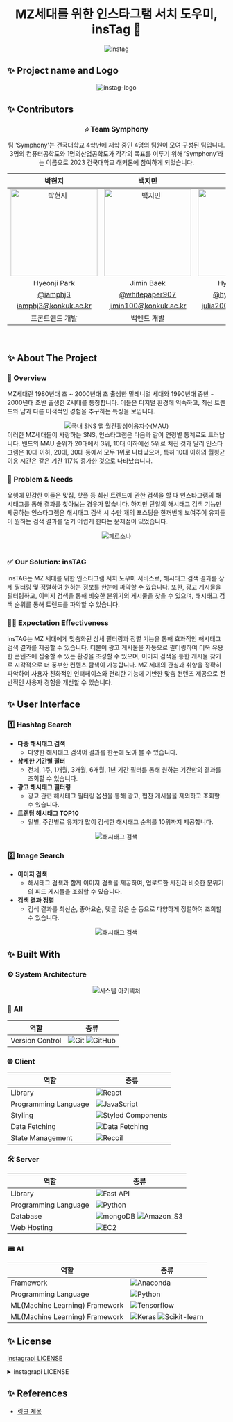 
<div align="center">
  <h1> MZ세대를 위한 인스타그램 서치 도우미, insTag 🔎 </h1>
  <img src="https://user-images.githubusercontent.com/73213437/261106021-5583832b-1b9a-4e90-a43a-20e3e4856472.png" alt="instag" />
</div>

## ✨ Project name and Logo

<div align="center">
<img src="https://user-images.githubusercontent.com/73213437/261088377-d7cfa760-be12-4423-b050-34bdfda85c7f.jpg" alt="instag-logo">
</div>


## ✨ Contributors

<center>
<h3>🎶 Team Symphony</h3>
<p>팀 ‘Symphony'는 건국대학교 4학년에 재학 중인 4명의 팀원이 모여 구성된 팀입니다.</br>
3명의 컴퓨터공학도와 1명의산업공학도가 각각의 목표를 이루기 위해 ‘Symphony’라는 이름으로 2023 건국대학교 해커톤에 참여하게 되었습니다.</p>

|                                                                    박현지                                                                    |                                                                    백지민                                                                    |                                                                    이효승                                                                    |                                                                    김슬기                                                                    |
| :------------------------------------------------------------------------------------------------------------------------------------------: | :------------------------------------------------------------------------------------------------------------------------------------------: | :------------------------------------------------------------------------------------------------------------------------------------------: | :------------------------------------------------------------------------------------------------------------------------------------------: |
| <img src="https://user-images.githubusercontent.com/73213437/261091962-b8abf9cb-6c47-4e3d-9d7a-a018d05dde1d.png" alt="박현지" width="200px"> | <img src="https://user-images.githubusercontent.com/73213437/261091970-a97e9700-a9d8-4445-b6b0-f1c5baa5bf4f.png" alt="백지민" width="200px"> | <img src="https://user-images.githubusercontent.com/73213437/261091974-70a85d58-cf77-4ee4-a1bd-51f4723ee520.png" alt="이효승" width="200px"> | <img src="https://user-images.githubusercontent.com/73213437/261091954-e4ceab33-c491-4de4-80e1-723944e8d4a9.png" alt="김슬기" width="200px"> |
|                                                                 Hyeonji Park                                                                 |                                                                  Jimin Baek                                                                  |                                                                 Hyoseung Lee                                                                 |                                                                  Seulgi Kim                                                                  |
|                                                    [@iamphj3](https://github.com/iamphj3)                                                    |                                              [@whitepaper907](https://github.com/whitepaper907)                                              |                                               [@hyoseung2000](https://github.com/hyoseung2000)                                               |                                                                                                                                              |
|                                                             iamphj3@konkuk.ac.kr                                                             |                                                            jimin100@konkuk.ac.kr                                                             |                                                            julia2000@konkuk.ac.kr                                                            |                                                            tmfrl716@konkuk.ac.kr                                                             |
|                                                               프론트엔드 개발                                                                |                                                                 백엔드 개발                                                                  |     AI 개발                                                                    |                                                                    디자인                                                                    |

</center>

<br />

## ✨ About The Project

### 🧐 Overview
MZ세대란 1980년대 초 ~ 2000년대 초 출생한 밀레니얼 세대와 1990년대 중반 ~ 2000년대 초반 출생한 Z세대를 통칭합니다. 이들은 디지털 환경에 익숙하고, 최신 트렌드와 남과 다른 이색적인 경험을 추구하는 특징을 보입니다.
<div align="center">
  <img src="https://user-images.githubusercontent.com/73213437/261100102-c314f0a5-9162-4b8a-9ef8-a0eeea4e5694.png" alt="국내 SNS 앱 월간활성이용자수(MAU)" />
</div>
이러한 MZ세대들이 사랑하는 SNS, 인스타그램은 다음과 같이 연령별 통계로도 드러납니다. 밴드의 MAU 순위가 20대에서 3위, 10대 이하에선 5위로 처진 것과 달리 인스타그램은 10대 이하, 20대, 30대 등에서 모두 1위로 나타났으며, 특히 10대 이하의 월평균 이용 시간은 같은 기간 117% 증가한 것으로 나타났습니다.

<br />

### 🤔 Problem & Needs
유행에 민감한 이들은 맛집, 핫플 등 최신 트렌드에 관한 검색을 할 때 인스타그램의 해시태그를 통해 결과를 찾아보는 경우가 많습니다. 하지만 단일의 해시태그 검색 기능만 제공하는 인스타그램은 해시태그 검색 시 수만 개의 포스팅을 한꺼번에 보여주어 유저들이 원하는 검색 결과를 얻기 어렵게 한다는 문제점이 있었습니다.
<div align="center">
  <img src="https://user-images.githubusercontent.com/73213437/261100116-bd7f0c9f-9185-4dc3-b7eb-3772e5e0a0d9.png" alt="페르소나" />
</div>

<br />

### ✅ Our Solution: insTAG
insTAG는 MZ 세대를 위한 인스타그램 서치 도우미 서비스로, 해시태그 검색 결과를 상세 필터링 및 정렬하여 원하는 정보를 한눈에 파악할 수 있습니다. 또한, 광고 게시물을 필터링하고, 이미지 검색을 통해 비슷한 분위기의 게시물을 찾을 수 있으며, 해시태그 검색 순위를 통해 트렌드를 파악할 수 있습니다.

### 🙌🏻 Expectation Effectiveness
insTAG는 MZ 세대에게 맞춤화된 상세 필터링과 정렬 기능을 통해 효과적인 해시태그 검색 결과를 제공할 수 있습니다. 더불어 광고 게시물을 자동으로 필터링하여 더욱 유용한 콘텐츠에 집중할 수 있는 환경을 조성할 수 있으며, 이미지 검색을 통한 게시물 찾기로 시각적으로 더 풍부한 컨텐츠 탐색이 가능합니다. MZ 세대의 관심과 취향을 정확히 파악하여 사용자 친화적인 인터페이스와 편리한 기능에 기반한 맞춤 컨텐츠 제공으로 전반적인 사용자 경험을 개선할 수 있습니다.

## ✨ User Interface

### 1️⃣ Hashtag Search
- **다중 해시태그 검색**
  - 다양한 해시태그 검색어 결과를 한눈에 모아 볼 수 있습니다.
- **상세한 기간별 필터**
  - 전체, 1주, 1개월, 3개월, 6개월, 1년 기간 필터를 통해 원하는 기간만의 결과를 조회할 수 있습니다.
- **광고 해시태그 필터링**
  - 광고 관련 해시태그 필터링 옵션을 통해 광고, 협찬 게시물을 제외하고 조회할 수 있습니다.
- **트렌딩 해시태그 TOP10**
  - 일별, 주간별로 유저가 많이 검색한 해시태그 순위를 10위까지 제공합니다.

<div align="center">
 <img src="https://user-images.githubusercontent.com/73213437/261103165-6b8e0739-57b7-44c2-bd8c-d6cea33c8d87.png" alt="해시태그 검색" />
</div>

### 2️⃣ Image Search
- **이미지 검색**
  - 해시태그 검색과 함께 이미지 검색을 제공하여, 업로드한 사진과 비슷한 분위기의 피드 게시물을 조회할 수 있습니다.
- **검색 결과 정렬**
  - 검색 결과를 최신순, 좋아요순, 댓글 많은 순 등으로 다양하게 정렬하여 조회할 수 있습니다.

<div align="center">
 <img src="https://user-images.githubusercontent.com/73213437/261103165-6b8e0739-57b7-44c2-bd8c-d6cea33c8d87.png" alt="해시태그 검색" />
</div>


## ✨ Built With
### ⚙️ System Architecture
<div align="center">
 <img src="https://user-images.githubusercontent.com/73213437/261100131-ffcb7684-c406-4e18-8563-46ac0d015ba6.png" alt="시스템 아키텍처" />
</div>

### 📍 All

| 역할  | 종류 |
| -------------------- | --------------------------------------------------------------------------------------------------------------------- |
| Version Control      | ![Git](https://img.shields.io/badge/git-%23F05033.svg?style=for-the-badge&logo=git&logoColor=white) ![GitHub](https://img.shields.io/badge/github-%23121011.svg?style=for-the-badge&logo=github&logoColor=white)  |

### 🌐 Client

| 역할  | 종류 |
| -------------------- | --------------------------------------------------------------------------------------------------------------------- |
| Library              | ![React](https://img.shields.io/badge/React-61DAFB?style=for-the-badge&logo=React&logoColor=black)                                                                                                                |
| Programming Language | ![JavaScript](https://img.shields.io/badge/JavaScript-F7DF1E.svg?style=for-the-badge&logo=JavaScript&logoColor=black)                                                                                             |
| Styling              | ![Styled Components](https://img.shields.io/badge/styled--components-DB7093?style=for-the-badge&logo=styled-components&logoColor=white)                                                                           |
| Data Fetching        | ![Data Fetching](https://img.shields.io/badge/Axios-5A29E4?style=for-the-badge&logo=Axios&logoColor=white) |                                                                                                      |
| State Management      | ![Recoil](https://img.shields.io/badge/recoil-f26b00?style=for-the-badge) |

### 🛠️ Server

| 역할  | 종류 |
| -------------------- | --------------------------------------------------------------------------------------------------------------------- |
| Library              | ![Fast API](https://img.shields.io/badge/Fast_API-009688?style=for-the-badge&logo=FastAPI&logoColor=white)                                                                                                                |
| Programming Language | ![Python](https://img.shields.io/badge/Python-3776AB?style=for-the-badge&logo=Python&logoColor=white)                                                                                             |
| Database        | ![mongoDB](https://img.shields.io/badge/MongoDB-47A248?style=for-the-badge&logo=MongoDB&logoColor=white) ![Amazon_S3](https://img.shields.io/badge/Amazon_S3-569A31?style=for-the-badge&logo=Amazon_S3&logoColor=white) |                                                                                                      |
| Web Hosting      | ![EC2](https://img.shields.io/badge/Amazon_EC2-FF9900?style=for-the-badge&logo=Amazon_EC2&logoColor=white) |


### 📟 AI

| 역할  | 종류 |
| -------------------- | --------------------------------------------------------------------------------------------------------------------- |
| Framework              | ![Anaconda](https://user-images.githubusercontent.com/73213437/261097042-3ef56541-6c41-48f5-bf7e-96bd44ec160a.png)                                                                                                                |
| Programming Language | ![Python](https://img.shields.io/badge/Python-3776AB?style=for-the-badge&logo=Python&logoColor=white)                                                                                               |
| ML(Machine Learning) Framework  | ![Tensorflow](https://user-images.githubusercontent.com/73213437/261097070-8635a464-27a4-463c-bb04-463662c445cf.png)  |
| ML(Machine Learning) Framework  | ![Keras](https://user-images.githubusercontent.com/73213437/261097096-4bfcc946-4b25-4fe1-a0cb-962957ccce5c.png) ![Scikit-learn](https://user-images.githubusercontent.com/73213437/261097108-0a9dc705-e0b9-4e8b-afba-3a755da770fc.png)  |

## ✨ License

[instagrapi LICENSE](https://github.com/adw0rd/instagrapi/blob/master/LICENSE)
<details>
  <summary>instagrapi LICENSE</summary>
  <br />
  MIT License

  Copyright (c) 2020 Mikhail Andreev
  
  Permission is hereby granted, free of charge, to any person obtaining a copy
  of this software and associated documentation files (the "Software"), to deal
  in the Software without restriction, including without limitation the rights
  to use, copy, modify, merge, publish, distribute, sublicense, and/or sell
  copies of the Software, and to permit persons to whom the Software is
  furnished to do so, subject to the following conditions:
  
  The above copyright notice and this permission notice shall be included in all
  copies or substantial portions of the Software.
  
  THE SOFTWARE IS PROVIDED "AS IS", WITHOUT WARRANTY OF ANY KIND, EXPRESS OR
  IMPLIED, INCLUDING BUT NOT LIMITED TO THE WARRANTIES OF MERCHANTABILITY,
  FITNESS FOR A PARTICULAR PURPOSE AND NONINFRINGEMENT. IN NO EVENT SHALL THE
  AUTHORS OR COPYRIGHT HOLDERS BE LIABLE FOR ANY CLAIM, DAMAGES OR OTHER
  LIABILITY, WHETHER IN AN ACTION OF CONTRACT, TORT OR OTHERWISE, ARISING FROM,
  OUT OF OR IN CONNECTION WITH THE SOFTWARE OR THE USE OR OTHER DEALINGS IN THE
  SOFTWARE.
</details>


## ✨ References

- [링크 제목](https://naver.com/)

